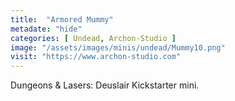 ```yaml
---
title:  "Armored Mummy"
metadate: "hide"
categories: [ Undead, Archon-Studio ]
image: "/assets/images/minis/undead/Mummy10.png"
visit: "https://www.archon-studio.com"
---
```

Dungeons & Lasers: Deuslair Kickstarter mini.